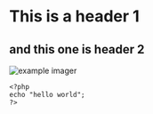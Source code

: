 # This is a header 1
## and this one is header 2
![example imager](https://th.bing.com/th/id/OIP.m4FmOjk0Bx-N4JaBzsBoTgHaEP?pid=ImgDet&rs=1)

```
<?php
echo "hello world";
?>
```
